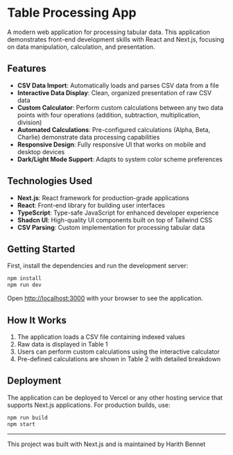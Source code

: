 # Table Processing App

A modern web application for processing tabular data. This application demonstrates front-end development skills with React and Next.js, focusing on data manipulation, calculation, and presentation.

## Features

- **CSV Data Import**: Automatically loads and parses CSV data from a file
- **Interactive Data Display**: Clean, organized presentation of raw CSV data
- **Custom Calculator**: Perform custom calculations between any two data points with four operations (addition, subtraction, multiplication, division)
- **Automated Calculations**: Pre-configured calculations (Alpha, Beta, Charlie) demonstrate data processing capabilities
- **Responsive Design**: Fully responsive UI that works on mobile and desktop devices
- **Dark/Light Mode Support**: Adapts to system color scheme preferences

## Technologies Used

- **Next.js**: React framework for production-grade applications
- **React**: Front-end library for building user interfaces
- **TypeScript**: Type-safe JavaScript for enhanced developer experience
- **Shadcn UI**: High-quality UI components built on top of Tailwind CSS
- **CSV Parsing**: Custom implementation for processing tabular data

## Getting Started

First, install the dependencies and run the development server:

```bash
npm install
npm run dev
```

Open [http://localhost:3000](http://localhost:3000) with your browser to see the application.

## How It Works

1. The application loads a CSV file containing indexed values
2. Raw data is displayed in Table 1
3. Users can perform custom calculations using the interactive calculator
4. Pre-defined calculations are shown in Table 2 with detailed breakdown

## Deployment

The application can be deployed to Vercel or any other hosting service that supports Next.js applications. For production builds, use:

```bash
npm run build
npm start
```

---

This project was built with Next.js and is maintained by Harith Bennet
